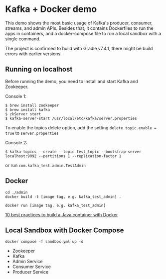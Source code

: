 # Kafka + Docker demo
This demo shows the most basic usage of Kafka's producer, consumer, streams, and admin APIs. Besides that, it contains Dockerfiles to run the apps in containers, and a docker-compose file to run a local sandbox with a single command.

The project is confirmed to build with Gradle v7.4.1, there might be build errors with earlier versions.

## Running on localhost
Before running the demo, you need to install and start Kafka and Zookeeper.

Console 1:
```shell script
$ brew install zookeeper
$ brew install kafka
$ zkServer start
$ kafka-server-start /usr/local/etc/kafka/server.properties
```
To enable the topics delete option, add the setting `delete.topic.enable = true` to `server.properties`

Console 2:
```shell script
$ kafka-topics --create --topic test_topic --bootstrap-server localhost:9092 --partitions 1 --replication-factor 1
```
or run `com.kafka_test.admin.TestAdmin`

## Docker 

```Create Docker Image
cd ./admin
docker build -t [image tag, e.g. kafka_test_admin] .
```
```Run Container
docker run [image tag, e.g. kafka_test_admin]
```

[10 best practices to build a Java container with Docker](https://snyk.io/blog/best-practices-to-build-java-containers-with-docker/)

## Local Sandbox with Docker Compose

```Create And Run All Containers
docker compose -f sandbox.yml up -d
```

* Zookeeper
* Kafka
* Admin Service
* Consumer Service
* Producer Service

